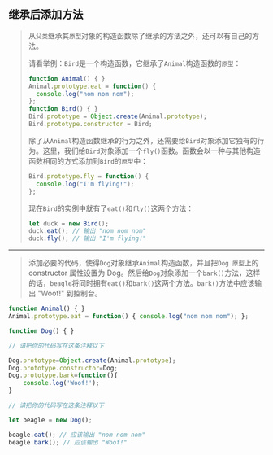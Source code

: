 ## 继承后添加方法

> 从`父类`继承其`原型`对象的构造函数除了继承的方法之外，还可以有自己的方法。
>
> 请看举例：`Bird`是一个构造函数，它继承了`Animal`构造函数的`原型`：
>
> ```js
> function Animal() { }
> Animal.prototype.eat = function() {
>   console.log("nom nom nom");
> };
> function Bird() { }
> Bird.prototype = Object.create(Animal.prototype);
> Bird.prototype.constructor = Bird;
> ```
>
> 除了从`Animal`构造函数继承的行为之外，还需要给`Bird`对象添加它独有的行为。这里，我们给`Bird`对象添加一个`fly()`函数。函数会以一种与其他构造函数相同的方式添加到`Bird`的`原型`中：
>
> ```js
> Bird.prototype.fly = function() {
>   console.log("I'm flying!");
> };
> ```
>
> 现在`Bird`的实例中就有了`eat()`和`fly()`这两个方法：
>
> ```js
> let duck = new Bird();
> duck.eat(); // 输出 "nom nom nom"
> duck.fly(); // 输出 "I'm flying!"
> ```

---

> 添加必要的代码，使得`Dog`对象继承`Animal`构造函数，并且把`Dog 原型`上的 constructor 属性设置为 Dog。然后给`Dog`对象添加一个`bark()`方法，这样的话，`beagle`将同时拥有`eat()`和`bark()`这两个方法。`bark()`方法中应该输出 "Woof!" 到控制台。

```js
function Animal() { }
Animal.prototype.eat = function() { console.log("nom nom nom"); };

function Dog() { }

// 请把你的代码写在这条注释以下

Dog.prototype=Object.create(Animal.prototype);
Dog.prototype.constructor=Dog;
Dog.prototype.bark=function(){
    console.log('Woof!');
}

// 请把你的代码写在这条注释以下

let beagle = new Dog();

beagle.eat(); // 应该输出 "nom nom nom"
beagle.bark(); // 应该输出 "Woof!"
```

